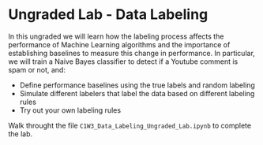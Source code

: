 # Ungraded Lab - Data Labeling
In this ungraded we will learn how the labeling process affects the performance of Machine Learning algorithms and the importance of establishing baselines to measure this change in performance. In particular, we will train a Naive Bayes classifier to detect if a Youtube comment is spam or not, and:  
- Define performance baselines using the true labels and random labeling  
- Simulate different labelers that label the data based on different labeling rules    
- Try out your own labeling rules  

Walk throught the file `C1W3_Data_Labeling_Ungraded_Lab.ipynb` to complete the lab.
